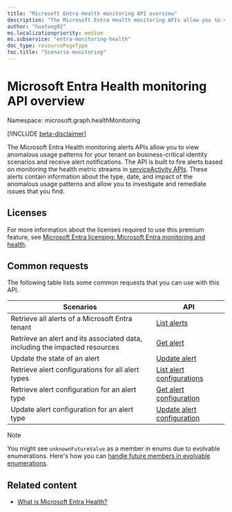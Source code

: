 ```yaml
---
title: "Microsoft Entra Health monitoring API overview"
description: "The Microsoft Entra Health monitoring APIs allow you to view anomalous usage patterns for your tenant on business-critical identity scenarios and receive alert notifications."
author: "huatang92"
ms.localizationpriority: medium
ms.subservice: "entra-monitoring-health"
doc_type: resourcePageType
toc.title: "Scenario monitoring"
---
```


# Microsoft Entra Health monitoring API overview

Namespace: microsoft.graph.healthMonitoring

[!INCLUDE [beta-disclaimer](../../includes/beta-disclaimer.md)]

The Microsoft Entra Health monitoring alerts APIs allow you to view anomalous usage patterns for your tenant on business-critical identity scenarios and receive alert notifications. The API is built to fire alerts based on monitoring the health metric streams in [serviceActivity APIs](../resources/serviceactivity.md). These alerts contain information about the type, date, and impact of the anomalous usage patterns and allow you to investigate and remediate issues that you find.

## Licenses

For more information about the licenses required to use this premium feature, see [Microsoft Entra licensing: Microsoft Entra monitoring and health](/entra/fundamentals/licensing#microsoft-entra-monitoring-and-health).

## Common requests

The following table lists some common requests that you can use with this API.

|  Scenarios  | API |
| ----------- | ----------- |
| Retrieve all alerts of a Microsoft Entra tenant | [List alerts](../api/healthmonitoring-healthmonitoringroot-list-alerts.md) |
| Retrieve an alert and its associated data, including the impacted resources | [Get alert](../api/healthmonitoring-alert-get.md) |
| Update the state of an alert | [Update alert](../api/healthmonitoring-alert-update.md) |
| Retrieve alert configurations for all alert types | [List alert configurations](../api/healthmonitoring-healthmonitoringroot-list-alertconfigurations.md) |
| Retrieve alert configuration for an alert type | [Get alert configuration](../api/healthmonitoring-alertconfiguration-get.md) |
| Update alert configuration for an alert type | [Update alert configuration](../api/healthmonitoring-alertconfiguration-update.md) |

> [!NOTE]
> You might see `unknownFutureValue` as a member in enums due to evolvable enumerations. Here's how you can [handle future members in evolvable enumerations](/graph/best-practices-concept#handling-future-members-in-evolvable-enumerations).

## Related content

- [What is Microsoft Entra Health?](/entra/identity/monitoring-health/concept-microsoft-entra-health)
